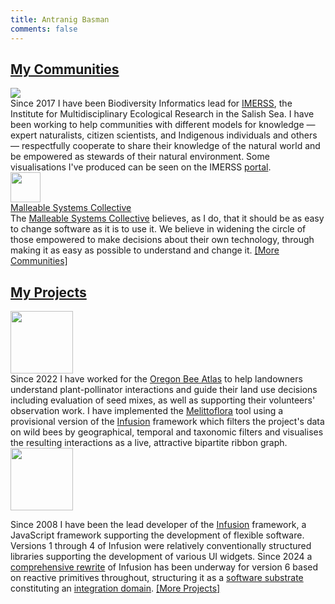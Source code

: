 ```yaml
---
title: Antranig Basman
comments: false
---
```


<a href="/communities" class="front-link"><h2>My Communities</h2></a>

<div class="community-row">
  <div class="community-picture">
  <a href="https://imerss.org"><img src="img/Arachnoidiscus_schmidtii_web_1-2-scaled.jpg"/></a>
  </div>
  <div class="community-desc">
  Since 2017 I have been Biodiversity Informatics lead for <a href="https://imerss.org/">IMERSS</a>, the 
  Institute for Multidisciplinary Ecological Research in the Salish Sea. I have been working to help communities
  with different models for knowledge &mdash; expert naturalists, citizen scientists, and Indigenous individuals and
  others &mdash; respectfully cooperate to share their knowledge of the natural world and be empowered
  as stewards of their natural environment. Some visualisations I've produced can be seen on the IMERSS
  <a href="https://imerss.github.io/imerss-bioinfo/">portal</a>.
  </div>
</div>

<div class="community-row">
  <div class="community-picture">
  <a href="https://malleable.systems/" class="malleable-picture">
      <img src="/img/malleable-header.svg" width="48" height="48">
    <div>Malleable Systems Collective</div>
    </a>
  </div>
  <div class="community-desc">
The <a href="https://malleable.systems/">Malleable Systems Collective</a> believes, as I do, that it should be as easy
to change software as it is to use it. We believe in widening the circle of those empowered to make decisions about
their own technology, through making it as easy as possible to understand and change it.
<a href="./communities/" class="post-read-more">[More Communities]</a>
  </div>
</div>



<a href="/projects" class="front-link"><h2>My Projects</h2></a>

<div class="community-row">
  <div class="community-picture">
  <a href="https://agsci.oregonstate.edu/bee-atlas">
    <img height="100px" src="img/beeatlas-logo3-03.jpg"/>
    </a>
  </div>
  <div class="community-desc">
Since 2022 I have worked for the 
<a href="https://agsci.oregonstate.edu/bee-atlas">Oregon Bee Atlas</a> to help landowners understand plant-pollinator
interactions and guide their land use decisions including evaluation of seed mixes, as well as supporting their
volunteers' observation work. I have implemented the 
<a href="https://oregon-bee-project.github.io/melittoflora/viz.html">Melittoflora</a> tool using a provisional version 
of the <a href="/infusion">Infusion</a> framework which filters the project's data on wild bees by geographical, temporal and taxonomic filters and 
visualises the resulting interactions as a live, attractive bipartite ribbon graph. 
</div>
</div>

<div class="community-row">
  <div class="community-picture">
  <a href="/infusion">
    <img height="100px" src="img/infusion.png"/>
    </a>
  </div>
  <div class="community-desc">

Since 2008 I have been the lead developer of the [Infusion](/infusion) framework, a JavaScript framework supporting
the development of flexible software. Versions 1 through 4 of Infusion were relatively conventionally structured libraries supporting the development
of various UI widgets. Since 2024 a [comprehensive rewrite](https://github.com/fluid-project/infusion-6) of Infusion has been underway for version 6
based on reactive primitives throughout, structuring it as a [software substrate](/term/substrate) constituting
an [integration domain](/term/integration-domain).
<a href="./projects/" class="post-read-more">[More Projects]</a>
</div>
</div>
